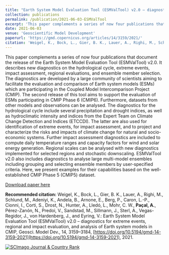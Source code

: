 ```yaml
---
title: "Earth System Model Evaluation Tool (ESMValTool) v2.0 – diagnostics for extreme events, regional and impact evaluation, and analysis of Earth system models in CMIP"
collection: publications
permalink: /publication/2021-06-03-ESMValTool
excerpt: 'This paper complements a series of now four publications that document the release of the Earth System Model Evaluation Tool (ESMValTool) v2.0. '
date: 2021-06-03
venue: 'Geoscientific Model Development'
paperurl: 'https://gmd.copernicus.org/articles/14/3159/2021/'
citation: 'Weigel, K., Bock, L., Gier, B. K., Lauer, A., Righi, M., Schlund, M., Adeniyi, K., Andela, B., Arnone, E., Berg, P., Caron, L.-P., Cionni, I., Corti, S., Drost, N., Hunter, A., Lledó, L., Mohr, C. W., Paçal, A., Pérez-Zanón, N., Predoi, V., Sandstad, M., Sillmann, J., Sterl, A., Vegas-Regidor, J., von Hardenberg, J., and Eyring, V. (2020). &quot;Earth System Model Evaluation Tool (ESMValTool) v2.0 – diagnostics for extreme events, regional and impact evaluation, and analysis of Earth system models in CMIP.&quot, <i>Geosci. Model Dev.</i>, 14, 3159–3184.'
---
```

This paper complements a series of now four publications that document the release of the Earth System Model Evaluation Tool (ESMValTool) v2.0. It describes new diagnostics on the hydrological cycle, extreme events, impact assessment, regional evaluations, and ensemble member selection. The diagnostics are developed by a large community of scientists aiming to facilitate the evaluation and comparison of Earth system models (ESMs) which are participating in the Coupled Model Intercomparison Project (CMIP). The second release of this tool aims to support the evaluation of ESMs participating in CMIP Phase 6 (CMIP6). Furthermore, datasets from other models and observations can be analysed. The diagnostics for the hydrological cycle include several precipitation and drought indices, as well as hydroclimatic intensity and indices from the Expert Team on Climate Change Detection and Indices (ETCCDI). The latter are also used for identification of extreme events, for impact assessment, and to project and characterize the risks and impacts of climate change for natural and socio-economic systems. Further impact assessment diagnostics are included to compute daily temperature ranges and capacity factors for wind and solar energy generation. Regional scales can be analysed with new diagnostics implemented for selected regions and stochastic downscaling. ESMValTool v2.0 also includes diagnostics to analyse large multi-model ensembles including grouping and selecting ensemble members by user-specified criteria. Here, we present examples for their capabilities based on the well-established CMIP Phase 5 (CMIP5) dataset.

[Download paper here](https://gmd.copernicus.org/articles/14/3159/2021/)

**Recommended citation:** Weigel, K., Bock, L., Gier, B. K., Lauer, A., Righi, M., Schlund, M., Adeniyi, K., Andela, B., Arnone, E., Berg, P., Caron, L.-P., Cionni, I., Corti, S., Drost, N., Hunter, A., Lledó, L., Mohr, C. W., **Paçal, A.**, Pérez-Zanón, N., Predoi, V., Sandstad, M., Sillmann, J., Sterl, A., Vegas-Regidor, J., von Hardenberg, J., and Eyring, V.: Earth System Model Evaluation Tool (ESMValTool) v2.0 – diagnostics for extreme events, regional and impact evaluation, and analysis of Earth system models in CMIP, Geosci. Model Dev., 14, 3159–3184, [https://doi.org/10.5194/gmd-14-3159-2021](https://doi.org/10.5194/gmd-14-3159-2021), 2021.

<a href="https://www.scimagojr.com/journalsearch.php?q=21100197121&amp;tip=sid&amp;exact=no" title="SCImago Journal &amp; Country Rank"><img border="0" src="https://www.scimagojr.com/journal_img.php?id=21100197121" alt="SCImago Journal &amp; Country Rank"  /></a>
